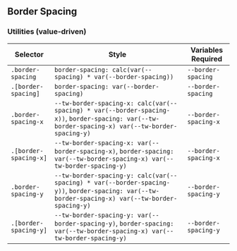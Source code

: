 ## Border Spacing

### Utilities (value-driven)

| Selector              | Style                                                                                                                                            | Variables Required   |
| --------------------- | ------------------------------------------------------------------------------------------------------------------------------------------------ | -------------------- |
| `.border-spacing`     | `border-spacing: calc(var(--spacing) * var(--border-spacing))`                                                                                   | `--border-spacing`   |
| `.[border-spacing]`   | `border-spacing: var(--border-spacing)`                                                                                                          | `--border-spacing`   |
| `.border-spacing-x`   | `--tw-border-spacing-x: calc(var(--spacing) * var(--border-spacing-x))`, `border-spacing: var(--tw-border-spacing-x) var(--tw-border-spacing-y)` | `--border-spacing-x` |
| `.[border-spacing-x]` | `--tw-border-spacing-x: var(--border-spacing-x)`, `border-spacing: var(--tw-border-spacing-x) var(--tw-border-spacing-y)`                        | `--border-spacing-x` |
| `.border-spacing-y`   | `--tw-border-spacing-y: calc(var(--spacing) * var(--border-spacing-y))`, `border-spacing: var(--tw-border-spacing-x) var(--tw-border-spacing-y)` | `--border-spacing-y` |
| `.[border-spacing-y]` | `--tw-border-spacing-y: var(--border-spacing-y)`, `border-spacing: var(--tw-border-spacing-x) var(--tw-border-spacing-y)`                        | `--border-spacing-y` |
